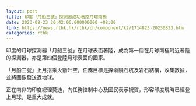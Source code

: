 ```yaml
---
layout: post
title: 印度「月船三號」探測器成功著陸月球南極
date: 2023-08-23 20:42:06.000000000 +08:00
link: https://news.rthk.hk/rthk/ch/component/k2/1714823-20230823.htm
categories: rthk
---
```


印度的月球探測器「月船三號」在月球表面著陸，成為第一個在月球南極附近著陸的探測器，亦是第四個登陸月球表面的國家。

「月船三號」上月搭乘火箭升空，任務目標是探索隕石坑及岩石結構，收集數據，並將圖像發送返地球。

正在南非的印度總理莫迪，向任務控制中心及國民表示祝賀，形容印度現時已經登上月球，是重大成就。
